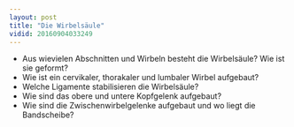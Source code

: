 ```yaml
---
layout: post
title: "Die Wirbelsäule"
vidid: 20160904033249
---
```

- Aus wievielen Abschnitten und Wirbeln besteht die Wirbelsäule? Wie ist sie geformt?
- Wie ist ein cervikaler, thorakaler und lumbaler Wirbel aufgebaut?
- Welche Ligamente stabilisieren die Wirbelsäule?
- Wie sind das obere und untere Kopfgelenk aufgebaut?
- Wie sind die Zwischenwirbelgelenke aufgebaut und wo liegt die Bandscheibe?

